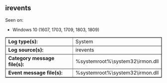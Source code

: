 ## irevents

Seen on:
* Windows 10 (1607, 1703, 1709, 1803, 1809)

<table border="1" class="docutils">
  <tbody>
    <tr>
      <td><b>Log type(s):</b></td>
      <td>System</td>
    </tr>
    <tr>
      <td><b>Log source(s):</b></td>
      <td>irevents</td>
    </tr>
    <tr>
      <td><b>Category message file(s):</b></td>
      <td>%systemroot%\system32\irmon.dll</td>
    </tr>
    <tr>
      <td><b>Event message file(s):</b></td>
      <td>%systemroot%\system32\irmon.dll</td>
    </tr>
  </tbody>
</table>

&nbsp;

